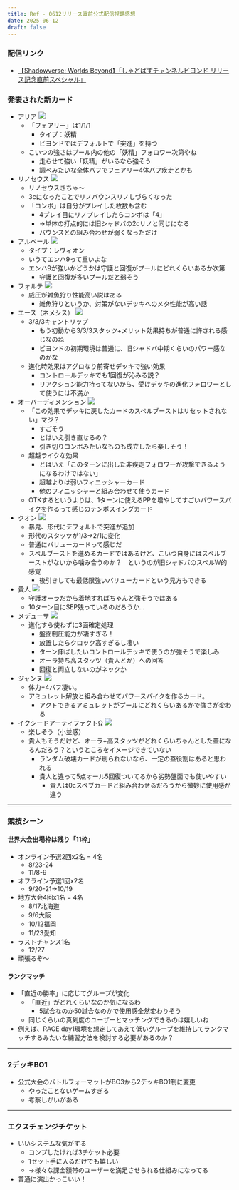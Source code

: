 ```yaml
---
title: Ref - 0612リリース直前公式配信視聴感想
date: 2025-06-12
draft: false
---
```

### 配信リンク
- [【Shadowverse: Worlds Beyond】「しゃどばすチャンネルビヨンド リリース記念直前スペシャル」](https://www.youtube.com/watch?v=LCW8hHcx7vs)

### 発表された新カード
- アリア
	![](2025-06-12-19.30.58.png)
	- 「フェアリー」は1/1/1
		- タイプ：妖精
		- ビヨンドではデフォルトで「突進」を持つ
	- こいつの強さはプール内の他の「妖精」フォロワー次第やね
		- 走らせて強い「妖精」がいるなら強そう
		- 調べみたいな全体バフでフェアリー4体バフ疾走とかも
- リノセウス
	![](2025-06-12-19.32.47.png)
	- リノセウスきちゃ〜
	- 3cになったことでリノバウンスリノしづらくなった
	- 「コンボ」は自分がプレイした枚数も含む
		- 4プレイ目にリノプレイしたらコンボは「4」
		- →単体の打点的には旧シャドバの2cリノと同じになる
		- バウンスとの組み合わせが弱くなっただけ
- アルベール
	![](2025-06-12-19.34.11.png)
	- タイプ：レヴィオン
	- いうてエンハ9って重いよな
	- エンハ9が強いかどうかは守護と回復がプールにどれくらいあるか次第
		- 守護と回復が多いプールだと弱そう
- フォルテ
	![](2025-06-12-19.35.00.png)	
	- 威圧が雑魚狩り性能高い説はある
		- 雑魚狩りというか、対策がないデッキへのメタ性能が高い話
- エース（ネメシス）
	![](2025-06-12-19.36.56.png)
	- 3/3/3キャントリップ
		- もう初動から3/3/3スタッツ+メリット効果持ちが普通に許される感じなのね
		- ビヨンドの初期環境は普通に、旧シャドバ中期くらいのパワー感なのかな
	- 進化時効果はアグロなり前寄せデッキで強い効果
		- コントロールデッキでも1回復が沁みる説？
		- リアクション能力持ってないから、受けデッキの進化フォロワーとして使うには不満か
- オーバーディメンション
	![](2025-06-12-19.38.54.png)
	- 「この効果でデッキに戻したカードのスペルブーストはリセットされない」マジ？
		- すごそう
		- とはいえ引き直せるの？
		- 引き切りコンボみたいなものも成立したら楽しそう！
	- 超越ライクな効果
		- とはいえ「このターンに出した非疾走フォロワーが攻撃できるようになるわけではない」
		- 超越よりは弱いフィニッシャーカード
		- 他のフィニッシャーと組み合わせて使うカード
	- OTKするというよりは、1ターンに使えるPPを増やしてすごいパワースパイクを作るって感じのテンポスイングカード
- クオン
	![](2025-06-12-19.41.09.png)
	- 暴鬼、形代にデフォルトで突進が追加
	- 形代のスタッツが1/3→2/1に変化
	- 普通にバリューカードって感じだ
	- スペルブーストを進めるカードではあるけど、こいつ自身にはスペルブーストがないから噛み合うのか？　というのが旧シャドバのスペルW的感覚
		- 後引きしても最低限強いバリューカードという見方もできる
- 貴人
	![](2025-06-12-19.42.57.png)
	- 守護オーラだから着地すればちゃんと強そうではある
	- 10ターン目にSEP残っているのだろうか…
- メデューサ
	![](2025-06-13-11.26.19.png)
	- 進化すら使わずに3面確定処理
		- 盤面制圧能力が凄すぎる！
		- 放置したらクロック高すぎるし凄い
		- ターン伸ばしたいコントロールデッキで使うのが強そうで楽しみ
		- オーラ持ち高スタッツ（貴人とか）への回答
		- 回復と両立しないのがネックか
- ジャンヌ
	![](2025-06-13-11.28.03.png)
	- 体力+4バフ凄い。
	- アミュレット解放と組み合わせてパワースパイクを作るカード。
		- アクトできるアミュレットがプールにどれくらいあるかで強さが変わる
- イクシードアーティファクトΩ
	![](2025-06-13-11.36.05.png)
	- 楽しそう（小並感）
	- 貴人もそうだけど、オーラ+高スタッツがどれくらいちゃんとした蓋になるんだろう？というところをイメージできていない
		- ランダム破壊カードが刷られないなら、一定の蓋役割はあると思われる
		- 貴人と違って5点オール5回復ついてるから劣勢盤面でも使いやすい
			- 貴人は0cスペブカードと組み合わせるだろうから微妙に使用感が違う
---
### 競技シーン
#### 世界大会出場枠は残り「11枠」
- オンライン予選2回x2名 = 4名
	- 8/23-24
	- 11/8-9
- オフライン予選1回x2名
	- 9/20-21→10/19
- 地方大会4回x1名 = 4名
	- 8/17北海道
	- 9/6大阪
	- 10/12福岡
	- 11/23愛知
- ラストチャンス1名
	- 12/27
- 頑張るぞ〜
#### ランクマッチ
- 「直近の勝率」に応じてグループが変化
	- 「直近」がどれくらいなのか気になるわ
		- 5試合なのか50試合なのかで使用感全然変わりそう
	- 同じくらいの真剣度のユーザーとマッチングできるのは嬉しいね
- 例えば、RAGE day1環境を想定してあえて低いグループを維持してランクマッチするみたいな練習方法を検討する必要があるのか？
---
### 2デッキBO1
- 公式大会のバトルフォーマットがBO3から2デッキBO1制に変更
	- やったことないゲームすぎる
	- 考察しがいがある
---
### エクスチェンジチケット
- いいシステムな気がする
	- コンプしたければ3チケット必要
	- 1セット手に入るだけでも嬉しい
	- →様々な課金額帯のユーザーを満足させられる仕組みになってる
- 普通に演出かっこいい！